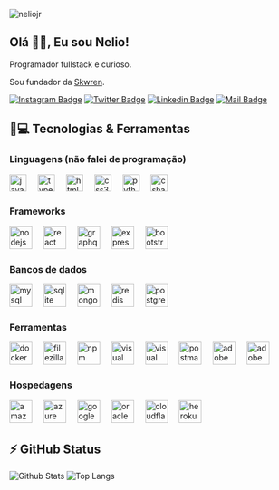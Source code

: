 <p align="left"><img src="https://komarev.com/ghpvc/?username=neliojr" alt="neliojr" /></p>

<h2 align="left">Olá 👋🏼, Eu sou Nelio!</h2>
<p align = "justify">Programador fullstack e curioso.</p>

Sou fundador da [Skwren](https://skwren.com).

[![Instagram Badge](https://img.shields.io/badge/-nelioasjunior-purple?style=flat-square&logo=instagram&logoColor=white&link=https://instagram.com/nelioasjunior)](https://instagram.com/nelioasjunior)
[![Twitter Badge](https://img.shields.io/badge/-nelioasjunior-black?style=flat-square&logo=X&logoColor=white&link=https:twitter.com/oilenj)](https://twitter.com/oilenj)
[![Linkedin Badge](https://img.shields.io/badge/-Nelio%20Júnior-blue?style=flat-square&logo=Linkedin&logoColor=white&link=https://www.linkedin.com/in/nelio-junior)](https://www.linkedin.com/in/nelio-junior)
[![Mail Badge](https://img.shields.io/badge/-neliojr@neliojr.me-blue?style=flat-square&logo=maildotru&logoColor=white&link=mailto:neliojr@neliojr.me)](mailto:neliojr@neliojr.me)

## 🚀💻 Tecnologias & Ferramentas

### Linguagens (não falei de programação)
<div align="left">
  <img src="https://cdn.jsdelivr.net/gh/devicons/devicon/icons/javascript/javascript-original.svg" height="30" alt="javascript logo"  />
  <img width="12" />
  <img src="https://cdn.jsdelivr.net/gh/devicons/devicon/icons/typescript/typescript-original.svg" height="30" alt="typescript logo"  />
  <img width="12" />
  <img src="https://cdn.jsdelivr.net/gh/devicons/devicon/icons/html5/html5-original.svg" height="30" alt="html5 logo"  />
  <img width="12" />
  <img src="https://cdn.jsdelivr.net/gh/devicons/devicon/icons/css3/css3-original.svg" height="30" alt="css3 logo"  />
  <img width="12" />
  <img src="https://cdn.jsdelivr.net/gh/devicons/devicon/icons/python/python-original.svg" height="30" alt="python logo"  />
  <img width="12" />
  <img src="https://cdn.jsdelivr.net/gh/devicons/devicon/icons/csharp/csharp-original.svg" height="30" alt="csharp logo"  />
</div>

### Frameworks
<div align="left">
  <img src="https://cdn.jsdelivr.net/gh/devicons/devicon/icons/nodejs/nodejs-original.svg" height="40" alt="nodejs logo"  />
  <img width="12" />
  <img src="https://cdn.jsdelivr.net/gh/devicons/devicon/icons/react/react-original.svg" height="40" alt="react logo"  />
  <img width="12" />
  <img src="https://cdn.jsdelivr.net/gh/devicons/devicon/icons/graphql/graphql-plain.svg" height="40" alt="graphql logo"  />
  <img width="12" />
  <img src="https://skillicons.dev/icons?i=express" height="40" alt="express logo"  />
  <img width="12" />
  <img src="https://cdn.jsdelivr.net/gh/devicons/devicon/icons/bootstrap/bootstrap-original.svg" height="40" alt="bootstrap logo"  />
</div>

### Bancos de dados
<div align="left">
  <img src="https://cdn.jsdelivr.net/gh/devicons/devicon/icons/mysql/mysql-original.svg" height="40" alt="mysql logo"  />
  <img width="12" />
  <img src="https://cdn.simpleicons.org/sqlite/003B57" height="40" alt="sqlite logo"  />
  <img width="12" />
  <img src="https://cdn.simpleicons.org/mongodb/47A248" height="40" alt="mongodb logo"  />
  <img width="12" />
  <img src="https://cdn.jsdelivr.net/gh/devicons/devicon/icons/redis/redis-original.svg" height="40" alt="redis logo"  />
  <img width="12" />
  <img src="https://upload.wikimedia.org/wikipedia/commons/thumb/2/29/Postgresql_elephant.svg/1200px-Postgresql_elephant.svg.png" height="40" alt="postgresql logo"  />
</div>

### Ferramentas
<div align="left">
  <img src="https://camo.githubusercontent.com/a7b1bded3a2a776d027d2baff4bec81d3c69030945b4e8c7332f8decc696396e/68747470733a2f2f63646e2e73696d706c6569636f6e732e6f72672f646f636b65722f323439364544" height="40" alt="docker logo"  />
  <img width="12" />
  <img src="https://camo.githubusercontent.com/9bd5fde76ef8725d4ff16931b633998a629739b4dc38b713db95b02abaabdd81/68747470733a2f2f63646e2e73696d706c6569636f6e732e6f72672f66696c657a696c6c612f424630303030" height="40" alt="filezilla logo"  />
  <img width="12" />
  <img src="https://camo.githubusercontent.com/30b65bf57eb98e150e406a9c17c418f7de02951705548b9dd91e96ae65f5ceb3/68747470733a2f2f63646e2e73696d706c6569636f6e732e6f72672f6e706d2f434233383337" height="40" alt="npm logo"  />
  <img width="12" />
  <img src="https://camo.githubusercontent.com/3e1e1a1c19c3a48e2c9e7f03a588837c86fadec1382b3d887fe69462e6620623/68747470733a2f2f63646e2e73696d706c6569636f6e732e6f72672f76697375616c73747564696f2f354332443931" height="40" alt="visual studio logo"  />
  <img width="12" />
  <img src="https://camo.githubusercontent.com/f06979a23d2739c6ed33b0ac1a8e36660b22b2c654716bd26695370a46f2f430/68747470733a2f2f63646e2e73696d706c6569636f6e732e6f72672f76697375616c73747564696f636f64652f303037414343" height="40" alt="visual studio code logo"  />
  <img width="12" />
  <img src="https://camo.githubusercontent.com/63186b387efc07b800b29ca1cf4af04080e803965edb10de4fe7c1854410c531/68747470733a2f2f63646e2e73696d706c6569636f6e732e6f72672f706f73746d616e2f464636433337" height="40" alt="postman logo"  />
  <img width="12" />
  <img src="https://camo.githubusercontent.com/da4e66da08da9efb0ff2ba7111f792793f0a4d343878144b262b187448147637/68747470733a2f2f63646e2e73696d706c6569636f6e732e6f72672f61646f6265696c6c7573747261746f722f464639413030" height="40" alt="adobe illustrator logo"  />
  <img width="12" />
  <img src="https://camo.githubusercontent.com/0f62cc5949b93e9cfd94a496aa8b70f1df147a79c6e82b637c5f2f7d00f353cb/68747470733a2f2f63646e2e73696d706c6569636f6e732e6f72672f61646f626570686f746f73686f702f333141384646" height="40" alt="adobe photoshop logo"  />
</div>

### Hospedagens

<div align="left">
  <img src="https://cdn.iconscout.com/icon/free/png-256/free-aws-1869025-1583149.png" height="40" alt="amazonwebservices logo"  />
  <img width="12" />
  <img src="https://cdn.jsdelivr.net/gh/devicons/devicon/icons/azure/azure-original.svg" height="40" alt="azure logo"  />
  <img width="12" />
  <img src="https://cdn.jsdelivr.net/gh/devicons/devicon/icons/googlecloud/googlecloud-original.svg" height="40" alt="googlecloud logo"  />
  <img width="12" />
  <img src="https://cdn.simpleicons.org/oracle/F80000" height="40" alt="oracle logo"  />
  <img width="12" />
  <img src="https://cdn.simpleicons.org/cloudflare/F38020" height="40" alt="cloudflare logo"  />
  <img width="12" />
  <img src="https://cdn.jsdelivr.net/gh/devicons/devicon/icons/heroku/heroku-original.svg" height="40" alt="heroku logo"  />
</div>


## ⚡ GitHub Status

![Github Stats](https://github-readme-stats.vercel.app/api?username=neeliojr&show_icons=true&count_private=true&show_icons=true&include_all_commits=true)
![Top Langs](https://github-readme-stats.vercel.app/api/top-langs/?username=neeliojr&hide=TeX&layout=compact)
